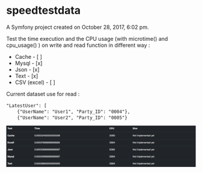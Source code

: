 speedtestdata
=============

A Symfony project created on October 28, 2017, 6:02 pm.

Test the time execution and the CPU usage (with microtime() and
cpu_usage() ) on write and read function in different way :

- Cache - [ ] 
- Mysql - [x]
- Json - [x]
- Text - [x]
- CSV (excel) - [ ]


Current dataset use for read :

    "LatestUser": [
        {"UserName": "User1", "Party_ID": "0004"},
        {"UserName": "User2", "Party_ID": "0005"}


![Maquette](/web/gitpics/capture.png)